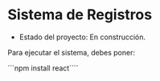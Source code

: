 <h1> Sistema de Registros</h1>

- Estado del proyecto: En construcción.

Para ejecutar el sistema, debes poner:

´´´npm install react´´´´
